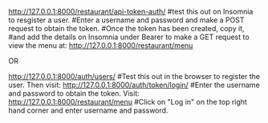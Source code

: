 http://127.0.0.1:8000/restaurant/api-token-auth/ #test this out on Insomnia to resgister a user. 
#Enter a username and password and make a POST request to obtain the token.
#Once the token has been created, copy it, 
#and add the details on Insomnia under Bearer to make a GET request to view the menu at:
http://127.0.0.1:8000/restaurant/menu

OR

http://127.0.0.1:8000/auth/users/ #Test this out in the browser to register the user. Then visit:
http://127.0.0.1:8000/auth/token/login/ #Enter the username and password to obtain the token. Visit:
http://127.0.0.1:8000/restaurant/menu #Click on "Log in" on the top right hand corner and enter username and password.

